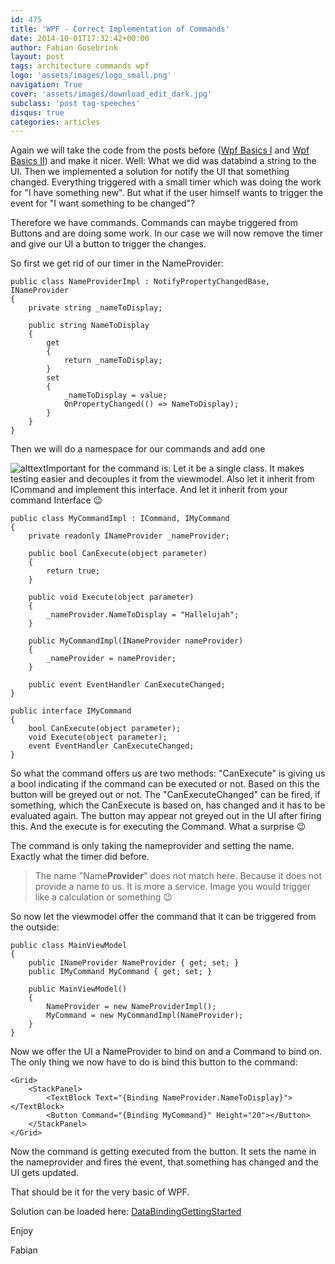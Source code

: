 ```yaml
---
id: 475
title: 'WPF - Correct Implementation of Commands'
date: 2014-10-01T17:32:42+00:00
author: Fabian Gosebrink
layout: post
tags: architecture commands wpf 
logo: 'assets/images/logo_small.png'
navigation: True
cover: 'assets/images/download_edit_dark.jpg'
subclass: 'post tag-speeches'
disqus: true
categories: articles
---
```


Again we will take the code from the posts before ([Wpf Basics I](http://offering.solutions/2014/09/02/wpf-basics-how-to-make-first-steps-of-databinding/ "[Update] Wpf Basics I – How to make first steps of Databinding") and [Wpf Basics II](http://offering.solutions/2014/09/14/wpf-basics-ii-inotifypropertychanged/ "Wpf Basics II – INotifyPropertyChanged")) and make it nicer. Well: What we did was databind a string to the UI. Then we implemented a solution for notify the UI that something changed. Everything triggered with a small timer which was doing the work for "I have something new". But what if the user himself wants to trigger the event for "I want something to be changed"?

Therefore we have commands. Commands can maybe triggered from Buttons and are doing some work. In our case we will now remove the timer and give our UI a button to trigger the changes.

So first we get rid of our timer in the NameProvider:

```
public class NameProviderImpl : NotifyPropertyChangedBase, INameProvider
{
	private string _nameToDisplay;

	public string NameToDisplay
	{
		get
		{
			return _nameToDisplay;
		}
		set
		{
			_nameToDisplay = value;
			OnPropertyChanged(() => NameToDisplay);
		}
	}
}
```

Then we will do a namespace for our commands and add one

![alttext]({{site.baseurl}}assets/articles/2014-10-01/4c82562d-11aa-435e-acac-92d706201c7a.jpg)Important for the command is: Let it be a single class. It makes testing easier and decouples it from the viewmodel. Also let it inherit from ICommand and implement this interface. And let it inherit from your command Interface 😉

```
public class MyCommandImpl : ICommand, IMyCommand
{
	private readonly INameProvider _nameProvider;

	public bool CanExecute(object parameter)
	{
		return true;
	}

	public void Execute(object parameter)
	{
		_nameProvider.NameToDisplay = "Hallelujah";
	}

	public MyCommandImpl(INameProvider nameProvider)
	{
		_nameProvider = nameProvider;
	}

	public event EventHandler CanExecuteChanged;
}
```



```
public interface IMyCommand
{
	bool CanExecute(object parameter);
	void Execute(object parameter);
	event EventHandler CanExecuteChanged;
}
```

So what the command offers us are two methods: "CanExecute" is giving us a bool indicating if the command can be executed or not. Based on this the button will be greyed out or not. The "CanExecuteChanged" can be fired, if something, which the CanExecute is based on, has changed and it has to be evaluated again. The button may appear not greyed out in the UI after firing this. And the execute is for executing the Command. What a surprise 😉

The command is only taking the nameprovider and setting the name. Exactly what the timer did before.

> The name "Name**Provider**" does not match here. Because it does not provide a name to us. It is more a service. Image you would trigger like a calculation or something 😉

So now let the viewmodel offer the command that it can be triggered from the outside:

```
public class MainViewModel
{
	public INameProvider NameProvider { get; set; }
	public IMyCommand MyCommand { get; set; }

	public MainViewModel()
	{
		NameProvider = new NameProviderImpl();
		MyCommand = new MyCommandImpl(NameProvider);
	}
}
```

Now we offer the UI a NameProvider to bind on and a Command to bind on. The only thing we now have to do is bind this button to the command:

```
<Grid>
	<StackPanel>
		<TextBlock Text="{Binding NameProvider.NameToDisplay}"></TextBlock>
		<Button Command="{Binding MyCommand}" Height="20"></Button>
	</StackPanel>
</Grid>
```

Now the command is getting executed from the button. It sets the name in the nameprovider and fires the event, that something has changed and the UI gets updated.

That should be it for the very basic of WPF.

Solution can be loaded here: [DataBindingGettingStarted](http://offering.solutions/wp-content/uploads/2014/09/DataBindingGettingStarted.zip)

Enjoy

Fabian
